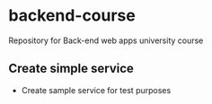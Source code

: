 # backend-course
Repository for Back-end web apps university course

## Create simple service
- Create sample service for test purposes
